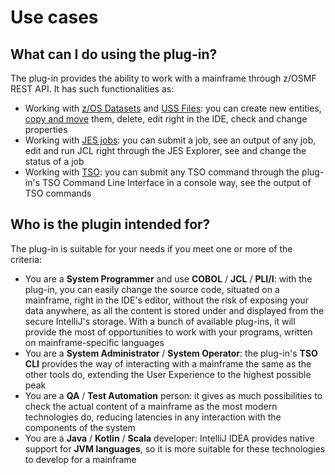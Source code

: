 # Use cases

## What can I do using the plug-in?

The plug-in provides the ability to work with a mainframe through z/OSMF REST API. It has such functionalities as:
- Working with [z/OS Datasets](./intellij-zos-files.md) and [USS Files](./intellij-uss-files.md): you can create new entities, [copy and move](./intellij-copy-cut.md) them, delete, edit right in the IDE, check and change properties
- Working with [JES jobs](./intellij-jes-explorer.md): you can submit a job, see an output of any job, edit and run JCL right through the JES Explorer, see and change the status of a job
- Working with [TSO](./intellij-tso-cli.md): you can submit any TSO command through the plug-in's TSO Command Line Interface in a console way, see the output of TSO commands

## Who is the plugin intended for?

The plug-in is suitable for your needs if you meet one or more of the criteria:
- You are a **System Programmer** and use **COBOL** / **JCL** / **PLI/I**: with the plug-in, you can easily change the source code, situated on a mainframe, right in the IDE's editor, without the risk of exposing your data anywhere, as all the content is stored under and displayed from the secure IntelliJ's storage. With a bunch of available plug-ins, it will provide the most of opportunities to work with your programs, written on mainframe-specific languages
- You are a **System Administrator** / **System Operator**: the plug-in's **TSO CLI** provides the way of interacting with a mainframe the same as the other tools do, extending the User Experience to the highest possible peak
- You are a **QA** / **Test Automation** person: it gives as much possibilities to check the actual content of a mainframe as the most modern technologies do, reducing latencies in any interaction with the components of the system
- You are a **Java** / **Kotlin** / **Scala** developer: IntelliJ IDEA provides native support for **JVM languages**, so it is more suitable for these technologies to develop for a mainframe
